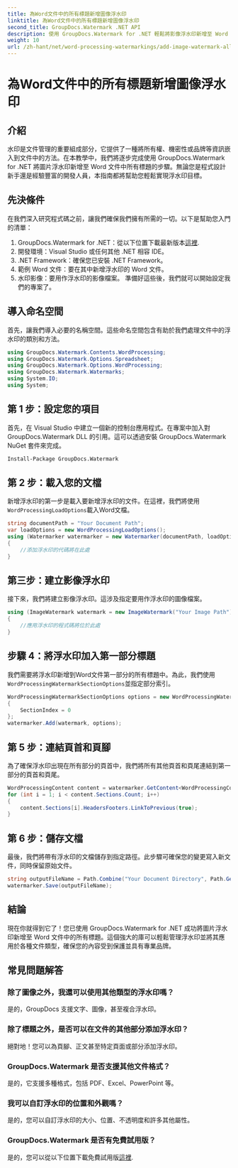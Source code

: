 ```yaml
---
title: 為Word文件中的所有標題新增圖像浮水印
linktitle: 為Word文件中的所有標題新增圖像浮水印
second_title: GroupDocs.Watermark .NET API
description: 使用 GroupDocs.Watermark for .NET 輕鬆將影像浮水印新增至 Word 文件中的所有標題。請按照我們的逐步指南以及詳細的程式碼範例進行操作。
weight: 10
url: /zh-hant/net/word-processing-watermarkings/add-image-watermark-all-headers-word-docs/
---
```


# 為Word文件中的所有標題新增圖像浮水印

## 介紹
水印是文件管理的重要組成部分，它提供了一種將所有權、機密性或品牌等資訊嵌入到文件中的方法。在本教學中，我們將逐步完成使用 GroupDocs.Watermark for .NET 將圖片浮水印新增至 Word 文件中所有標題的步驟。無論您是程式設計新手還是經驗豐富的開發人員，本指南都將幫助您輕鬆實現浮水印目標。
## 先決條件
在我們深入研究程式碼之前，讓我們確保我們擁有所需的一切。以下是幫助您入門的清單：
1.  GroupDocs.Watermark for .NET：從以下位置下載最新版本[這裡](https://releases.groupdocs.com/Watermark/net/).
2. 開發環境：Visual Studio 或任何其他 .NET 相容 IDE。
3. .NET Framework：確保您已安裝 .NET Framework。
4. 範例 Word 文件：要在其中新增浮水印的 Word 文件。
5. 水印影像：要用作浮水印的影像檔案。
準備好這些後，我們就可以開始設定我們的專案了。
## 導入命名空間
首先，讓我們導入必要的名稱空間。這些命名空間包含有助於我們處理文件中的浮水印的類別和方法。
```csharp
using GroupDocs.Watermark.Contents.WordProcessing;
using GroupDocs.Watermark.Options.Spreadsheet;
using GroupDocs.Watermark.Options.WordProcessing;
using GroupDocs.Watermark.Watermarks;
using System.IO;
using System;
```
## 第 1 步：設定您的項目
首先，在 Visual Studio 中建立一個新的控制台應用程式。在專案中加入對 GroupDocs.Watermark DLL 的引用。這可以透過安裝 GroupDocs.Watermark NuGet 套件來完成。
```bash
Install-Package GroupDocs.Watermark
```
## 第 2 步：載入您的文檔
新增浮水印的第一步是載入要新增浮水印的文件。在這裡，我們將使用`WordProcessingLoadOptions`載入Word文檔。
```csharp
string documentPath = "Your Document Path";
var loadOptions = new WordProcessingLoadOptions();
using (Watermarker watermarker = new Watermarker(documentPath, loadOptions))
{
    //添加浮水印的代碼將在此處
}
```
## 第三步：建立影像浮水印
接下來，我們將建立影像浮水印。這涉及指定要用作浮水印的圖像檔案。
```csharp
using (ImageWatermark watermark = new ImageWatermark("Your Image Path"))
{
    //應用浮水印的程式碼將位於此處
}
```
## 步驟 4：將浮水印加入第一部分標題
我們需要將浮水印新增到Word文件第一部分的所有標題中。為此，我們使用`WordProcessingWatermarkSectionOptions`並指定部分索引。
```csharp
WordProcessingWatermarkSectionOptions options = new WordProcessingWatermarkSectionOptions
{
    SectionIndex = 0
};
watermarker.Add(watermark, options);
```
## 第 5 步：連結頁首和頁腳
為了確保浮水印出現在所有部分的頁首中，我們將所有其他頁首和頁尾連結到第一部分的頁首和頁尾。
```csharp
WordProcessingContent content = watermarker.GetContent<WordProcessingContent>();
for (int i = 1; i < content.Sections.Count; i++)
{
    content.Sections[i].HeadersFooters.LinkToPrevious(true);
}
```
## 第 6 步：儲存文檔
最後，我們將帶有浮水印的文檔儲存到指定路徑。此步驟可確保您的變更寫入新文件，同時保留原始文件。
```csharp
string outputFileName = Path.Combine("Your Document Directory", Path.GetFileName(documentPath));
watermarker.Save(outputFileName);
```
## 結論
現在你就得到它了！您已使用 GroupDocs.Watermark for .NET 成功將圖片浮水印新增至 Word 文件中的所有標題。這個強大的庫可以輕鬆管理浮水印並將其應用於各種文件類型，確保您的內容受到保護並具有專業品牌。
## 常見問題解答
### 除了圖像之外，我還可以使用其他類型的浮水印嗎？
是的，GroupDocs 支援文字、圖像，甚至複合浮水印。
### 除了標題之外，是否可以在文件的其他部分添加浮水印？
絕對地！您可以為頁腳、正文甚至特定頁面或部分添加浮水印。
### GroupDocs.Watermark 是否支援其他文件格式？
是的，它支援多種格式，包括 PDF、Excel、PowerPoint 等。
### 我可以自訂浮水印的位置和外觀嗎？
是的，您可以自訂浮水印的大小、位置、不透明度和許多其他屬性。
### GroupDocs.Watermark 是否有免費試用版？
是的，您可以從以下位置下載免費試用版[這裡](https://releases.groupdocs.com/).